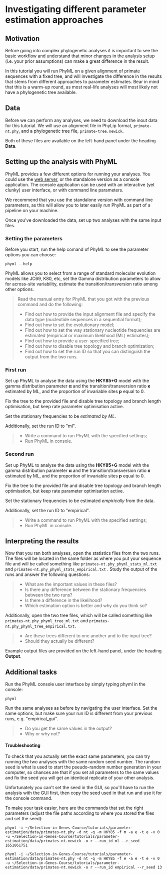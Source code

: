 # Investigating different parameter estimation approaches

## Motivation

Before going into complex phylogenetic analyses it is important to see the basic workflow and understand that minor changes in the analysis setup (i.e. your prior assumptions) can make a great difference in the result.

In this tutorial you will run PhyML on a given alignment of primate sequences with a fixed tree, and will investigate the difference in the results that stems from different approaches to parameter estimates.
Bear in mind that this is a warm-up round, as most real-life analyses will most likely not have a phylogenetic tree available.

## Data

Before we can perform any analyses, we need to download the inout data for this tutorial. We will use an alignment file in PhyLip format, `primate-nt.phy`, and a phylogenetic tree file, `primate-tree.newick`.

Both of these files are available on the left-hand panel under the heading **Data**.


## Setting up the analysis with PhyML

PhyML provides a few different options for running your analyses. You could use the [web server](http://www.atgc-montpellier.fr/phyml/), or the standalone version as a console application. The console application can be used with an interactive (yet clunky) user interface, or with command line parameters.

We recommend that you use the standalone version with command line parameters, as this will allow you to later easily run PhyML as part of a pipeline on your machine.

Once you've downloaded the data, set up two analyses with the same input files. 

### Setting the parameters

Before you start, run the help comand of PhyML to see the parameter options you can choose:

```shell
phyml --help
```

PhyML allows you to select from a range of standard molecular evolution models like JC69, K80, etc, set the Gamma distribution parameters to allow for across-site variability, estimate the transition/transversion ratio among other options.

> Read the manual entry for PhyML that you got with the previous command and do the following:
>
> - Find out how to provide the input alignment file and specify the data type (nucleotide sequences in a sequential format);
> - Find out how to set the evolutionary model;
> - Find out how to set the way stationary nucleotide frequencies are estimated (empirical or maximum likelihood (ML) estimates);
> - Find out how to provide a user-specified tree;
> - Find out how to disable tree topology and branch optimization;
> - Find out how to set the run ID so that you can distinguish the output from the two runs.

### First run

Set up PhyML to analyse the data using the **HKY85+G** model with the gamma distribution parameter **α** and the transition/transversion ratio **κ** estimated by ML, and the proportion of invariable sites **p** equal to 0.

Fix the tree to the provided file and disable tree topology and branch length optimisation, but keep rate parameter optimisation active.

Set the stationary frequencies to be *estimated by ML*.

Additionally, set the run ID to "ml".

> - Write a command to run PhyML with the specified settings;
> - Run PhyML in console.

### Second run

Set up PhyML to analyse the data using the **HKY85+G** model with the gamma distribution parameter **α** and the transition/transversion ratio **κ** estimated by ML, and the proportion of invariable sites **p** equal to 0.

Fix the tree to the provided file and disable tree topology and branch length optimisation, but keep rate parameter optimisation active.

Set the stationary frequencies to be estimated *empirically* from the data.

Additionally, set the run ID to "empirical".

> - Write a command to run PhyML with the specified settings;
> - Run PhyML in console.

## Interpreting the results

Now that you ran both analyses, open the statistics files from the two runs. The files will be located in the same folder as where you put your sequence file and will be called something like `primates-nt.phy_phyml_stats_ml.txt`  and `primates-nt.phy_phyml_stats_empirical.txt` . Study the output of the runs and answer the following questions:

> - What are the important values in these files?
> - Is there any difference between the stationary frequencies between the two runs?
> - Is there a difference in the likelihood?
> - Which estimation option is better and why do you think so?

Additionally, open the two tree files, which will be called something like `primates-nt.phy_phyml_tree_ml.txt`  and `primates-nt.phy_phyml_tree_empirical.txt`. 

> - Are these trees different to one another and to the input tree?
> - Should they actually be different?

Example output files are provided on the left-hand panel, under the heading **Output**.

## Additional tasks

Run the PhyML console user interface by simply typing phyml in the console:

```shell
phyml
```

Run the same analyses as before by navigating the user interface. Set the same options, but make sure your run ID is different from your previous runs, e.g. "empirical_gui".

> - Do you get the same values in the output?
> - Why or why not?

#### Troubleshooting

To check that you actually set the exact same parameters, you can try running the two analyses with the same random seed number. The random seed is what is used to start the pseudo-random number generation in your computer, so chances are that if you set all parameters to the same values and fix the seed you will get an identical replicate of your other analysis.

Unfortunately you can't set the seed in the GUI, so you'll have to run the analysis with the GUI first, then copy the seed used in that run and use it for the console command.

To make your task easier, here are the commands that set the right parameters (adjust the file paths according to where you stored the files and set the seed):

```shell
phyml -i ~/Selection-in-Genes-Course/tutorials/parameter-estimation/data/primates-nt.phy -d nt -q -m HKY85 -f m -a e -t e -v 0 -u ~/Selection-in-Genes-Course/tutorials/parameter-estimation/data/primates-nt.newick -o r --run_id ml --r_seed 1651861751
```

<!--phyml -i /Users/pece/Repositories/Selection-in-Genes-Course/tutorials/parameter-estimation/data/primates-nt.phy -d nt -q -m HKY85 -f m -a e -t e -v 0 -u /Users/pece/Repositories/Selection-in-Genes-Course/tutorials/parameter-estimation/data/primates-nt.newick -o r --run_id ml --r_seed 1651861751-->

```shell
phyml -i ~/Selection-in-Genes-Course/tutorials/parameter-estimation/data/primates-nt.phy -d nt -q -m HKY85 -f e -a e -t e -v 0 -u ~/Selection-in-Genes-Course/tutorials/parameter-estimation/data/primates-nt.newick -o r --run_id empirical --r_seed 13 
```
